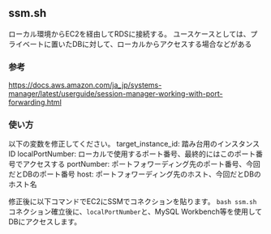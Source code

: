 ## ssm.sh
ローカル環境からEC2を経由してRDSに接続する。
ユースケースとしては、プライベートに置いたDBに対して、ローカルからアクセスする場合などがある
### 参考
https://docs.aws.amazon.com/ja_jp/systems-manager/latest/userguide/session-manager-working-with-port-forwarding.html

### 使い方
以下の変数を修正してください。
target_instance_id: 踏み台用のインスタンスID
localPortNumber: ローカルで使用するポート番号、最終的にはこのポート番号でアクセスする
portNumber: ポートフォワーディング先のポート番号、今回だとDBのポート番号
host: ポートフォワーディング先のホスト、今回だとDBのホスト名

修正後に以下コマンドでEC2にSSMでコネクションを貼ります。
`bash ssm.sh`
コネクション確立後に、`localPortNumber`と、MySQL Workbench等を使用してDBにアクセスします。



